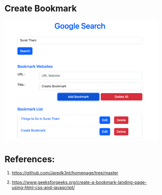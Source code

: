 # Create Bookmark

<img src='images/bookmark.png'>

# References:

1. https://github.com/Jaredk3nt/homepage/tree/master

2. https://www.geeksforgeeks.org/create-a-bookmark-landing-page-using-html-css-and-javascript/

